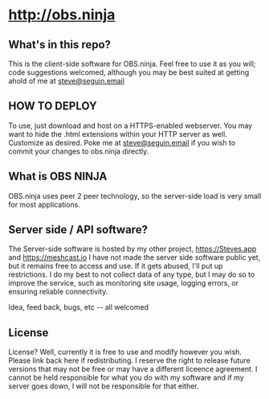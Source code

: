 # http://obs.ninja

## What's in this repo?

This is the client-side software for OBS.ninja.  Feel free to use it as you will; code suggestions welcomed, although you may be best suited at getting ahold of me at steve@seguin.email

## HOW TO DEPLOY

To use, just download and host on a HTTPS-enabled webserver. You may want to hide the .html extensions within your HTTP server as well. Customize as desired. Poke me at steve@seguin.email if you wish to commit your changes to obs.ninja directly.

## What is OBS NINJA
OBS.ninja uses peer 2 peer technology, so the server-side load is very small for most applications.


## Server side / API software?

The Server-side software is hosted by my other project, https://Steves.app and https://meshcast.io  I have not made the server side software public yet, but it remains free to access and use. If it gets abused, I'll put up restrictions. I do my best to not collect data of any type, but I may do so to improve the service, such as monitoring site usage, logging errors, or ensuring reliable connectivity.

Idea, feed back, bugs, etc -- all welcomed

## License 

License? Well, currently it is free to use and modify however you wish. Please link back here if redistributing.  I reserve the right to  release future versions that may not be free or may have a different liceence agreement. I cannot be held responsible for what you do with my software and if my server goes down, I will not be responsible for that either. 
